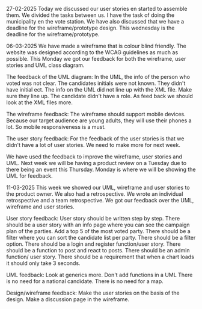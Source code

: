 
27-02-2025
Today we discussed our user stories en started to assemble them.
We divided the tasks between us. I have the task of doing the municipality en the vote station.
We have also discussed that we have a deadline for the wireframe/prototype design. 
This wednesday is the deadline for the wireframe/prototype.

06-03-2025
We have made a wireframe that is colour blind friendly. 
The website was designed according to the WCAG guidelines as much as possible.
This Monday we got our feedback for both the wireframe, user stories and UML class diagram. 

The feedback of the UML diagram:
In the UML, the info of the person who voted was not clear.
The candidates initials were not known. They didn't have initial ect.
The info on the UML did not line up with the XML file. Make sure they line up.
The candidate didn't have a role. 
As feed back we should look at the XML files more.

The wireframe feedback:
The wireframe should support mobile devices. 
Because our target audience are young adults, they will use their phones a lot.
So mobile responsiveness is a must.

The user story feedback:
For the feedback of the user stories is that we didn't have a lot of user stories. 
We need to make more for next week.

We have used the feedback to improve the wireframe, user stories and UML. 
Next week we will be having a product review on a Tuesday due to there being an event this Thursday. 
Monday is where we will be showing the UML for feedback. 

11-03-2025
This week we showed our UML, wireframe and user stories to the product owner. 
We also had a retrospective. We wrote an individual retrospective and a team retrospective.
We got our feedback over the UML, wireframe and user stories. 
 
User story feedback:
User story should be written step by step.
There should be a user story with an info page where you can see the campaign plan of the parties.
Add a top 5 of the most voted party.
There should be a filter where you can sort the candidate list per party.
There should be a filter option.
There should be a login and register function/user story.
There should be a function to post and react to posts.
There should be an admin function/ user story.
There should be a requirement that when a chart loads it should only take 3 seconds.

UML feedback:
Look at generics more.
Don't add functions in a UML
There is no need for a national candidate.
There is no need for a map.

Design/wireframe feedback:
Make the user stories on the basis of the design.
Make a discussion page in the wireframe.



